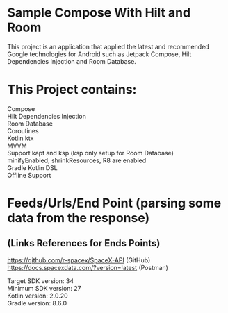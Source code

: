 # Sample Compose With Hilt and Room
This project is an application that applied the latest and recommended Google technologies for Android such as Jetpack Compose, Hilt Dependencies Injection
and Room Database.

# This Project contains:
Compose <br />
Hilt Dependencies Injection <br />
Room Database <br />
Coroutines <br />
Kotlin ktx <br />
MVVM <br />
Support kapt and ksp (ksp only setup for Room Database) <br />
minifyEnabled, shrinkResources, R8 are enabled <br />
Gradle Kotlin DSL <br />
Offline Support <br />

# Feeds/Urls/End Point (parsing some data from the response)
## (Links References for Ends Points)
https://github.com/r-spacex/SpaceX-API (GitHub) <br />
https://docs.spacexdata.com/?version=latest (Postman) <br />

Target SDK version: 34 <br />
Minimum SDK version: 27 <br />
Kotlin version: 2.0.20 <br />
Gradle version: 8.6.0 <br />